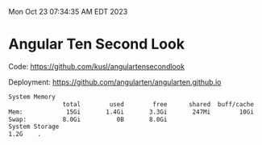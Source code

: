 Mon Oct 23 07:34:35 AM EDT 2023

# Angular Ten Second Look

Code: https://github.com/kusl/angulartensecondlook

Deployment: https://github.com/angularten/angularten.github.io

```bash
System Memory
               total        used        free      shared  buff/cache   available
Mem:            15Gi       1.4Gi       3.3Gi       247Mi        10Gi        13Gi
Swap:          8.0Gi          0B       8.0Gi
System Storage
1.2G	.
```
